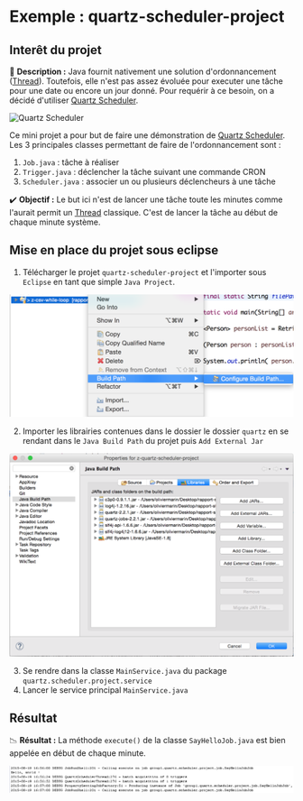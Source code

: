 # Exemple : quartz-scheduler-project

## Interêt du projet

:mag_right: **Description :** Java fournit nativement une solution d'ordonnancement ([Thread](http://docs.oracle.com/javase/7/docs/api/java/lang/Thread.html)). Toutefois, elle n'est pas assez évoluée pour executer une tâche pour une date ou encore un jour donné. Pour requérir à ce besoin, on a décidé d'utiliser [Quartz Scheduler](http://quartz-scheduler.org/).

![Quartz Scheduler](http://quartz-scheduler.org/images/logos/logo-quartz-scheduler.png)

Ce mini projet a pour but de faire une démonstration de [Quartz Scheduler](http://quartz-scheduler.org/). Les 3 principales classes permettant de faire de l'ordonnancement sont :

1. ```Job.java``` : tâche à réaliser
2. ```Trigger.java``` : déclencher la tâche suivant une commande CRON 
3. ```Scheduler.java``` : associer un ou plusieurs déclencheurs à une tâche

:heavy_check_mark: **Objectif :** Le but ici n'est de lancer une tâche toute les minutes comme l'aurait permit un [Thread](http://docs.oracle.com/javase/7/docs/api/java/lang/Thread.html) classique. C'est de lancer la tâche au début de chaque minute système. 

## Mise en place du projet sous eclipse

1. Télécharger le projet ```quartz-scheduler-project``` et l'importer sous ```Eclipse``` en tant que simple ```Java Project```. 

![se rendre dans les librairies](https://github.com/oliviermarin/rapport-stage-exemples/blob/master/images/conf-build-path.png?raw=true)

2. Importer les librairies contenues dans le dossier le dossier ```quartz``` en se rendant dans le ```Java Build Path``` du projet puis ```Add External Jar```

![IMAGE ALT TEXT HERE](https://github.com/oliviermarin/rapport-stage-exemples/blob/master/images/ext-lib-qtz-schlr.png?raw=true)

3. Se rendre dans la classe ```MainService.java``` du package ```quartz.scheduler.project.service```
4. Lancer le service principal ```MainService.java```   

## Résultat

:chart_with_downwards_trend: **Résultat :** La méthode ```execute()``` de la classe ```SayHelloJob.java``` est bien appelée en début de chaque minute.

![IMAGE ALT TEXT HERE](https://github.com/oliviermarin/rapport-stage-exemples/blob/master/images/console-quartz-scheduler-project.PNG?raw=true)
